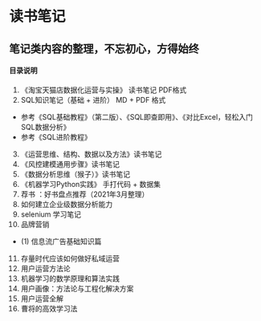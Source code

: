 # 读书笔记


## 笔记类内容的整理，不忘初心，方得始终

#### 目录说明 
1. 《淘宝天猫店数据化运营与实操》 读书笔记  PDF格式
2. SQL知识笔记（基础 + 进阶）  MD + PDF 格式
* 参考《SQL基础教程》（第二版）、《SQL即查即用》、《对比Excel，轻松入门SQL数据分析》
* 参考《SQL进阶教程》
3. 《运营思维、结构、数据以及方法》读书笔记
4. 《风控建模通用步骤》读书笔记
5. 《数据分析思维（猴子）》读书笔记
6. 《机器学习Python实践》 手打代码 + 数据集
7.  荐书 ：好书盘点推荐（2021年3月整理）
8.  如何建立企业级数据分析能力
9.  selenium 学习笔记
10. 品牌营销
* (1) 信息流广告基础知识篇
11. 存量时代应该如何做好私域运营
12. 用户运营方法论
13. 机器学习的数学原理和算法实践
14. 用户画像：方法论与工程化解决方案
15. 用户运营全解
16. 曹将的高效学习法